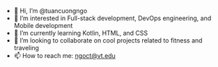 - 👋 Hi, I’m @tuancuongngo
- 👀 I’m interested in Full-stack development, DevOps engineering, and Mobile development
- 🌱 I’m currently learning Kotlin, HTML, and CSS
- 💞️ I’m looking to collaborate on cool projects related to fitness and traveling
- 📫 How to reach me: ngoct@vt.edu

<!---
tuancuongngo/tuancuongngo is a ✨ special ✨ repository because its `README.md` (this file) appears on your GitHub profile.
You can click the Preview link to take a look at your changes.
--->

